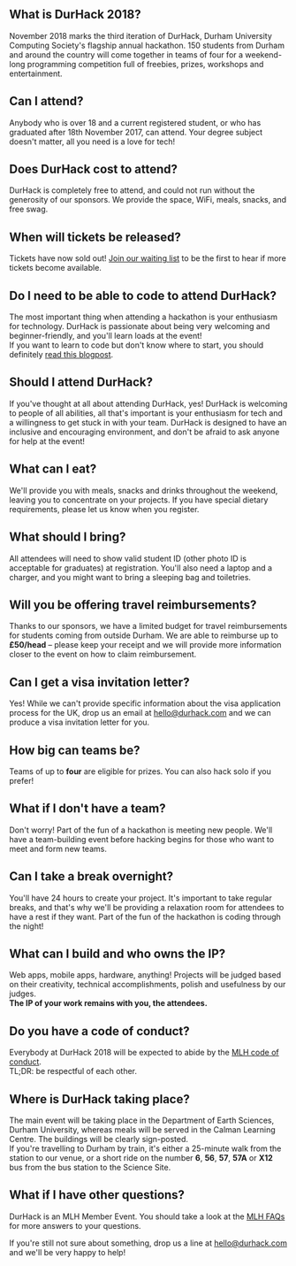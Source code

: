 ## What is DurHack 2018?
November 2018 marks the third iteration of DurHack, Durham University Computing Society's flagship annual hackathon. 150 students from Durham and around the country will come together in teams of four for a weekend-long programming competition full of freebies, prizes, workshops and entertainment.
## Can I attend?
Anybody who is over 18 and a current registered student, or who has graduated after 18th November 2017, can attend. Your degree subject doesn't matter, all you need is a love for tech!
## Does DurHack cost to attend?
DurHack is completely free to attend, and could not run without the generosity of our sponsors. We provide the space, WiFi, meals, snacks, and free swag. 
## When will tickets be released?
Tickets have now sold out! [Join our waiting list](https://ducompsoc.typeform.com/to/EdTnik?waitinglist=Yes) to be the first to hear if more tickets become available.
## Do I need to be able to code to attend DurHack?
The most important thing when attending a hackathon is your enthusiasm for technology. DurHack is passionate about being very welcoming and beginner-friendly, and you'll learn loads at the event!  
If you want to learn to code but don't know where to start, you should definitely [read this blogpost](https://medium.com/on-coding/you-can-already-code-you-just-dont-know-it-yet-862044601a5a).
## Should I attend DurHack?
If you've thought at all about attending DurHack, yes! DurHack is welcoming to people of all abilities, all that's important is your enthusiasm for tech and a willingness to get stuck in with your team. DurHack is designed to have an inclusive and encouraging environment, and don't be afraid to ask anyone for help at the event!
## What can I eat?
We'll provide you with meals, snacks and drinks throughout the weekend, leaving you to concentrate on your projects. If you have special dietary requirements, please let us know when you register.
## What should I bring?
All attendees will need to show valid student ID (other photo ID is acceptable for graduates) at registration. You'll also need a laptop and a charger, and you might want to bring a sleeping bag and toiletries.
## Will you be offering travel reimbursements?
Thanks to our sponsors, we have a limited budget for travel reimbursements for students coming from outside Durham. We are able to reimburse up to **£50/head** – please keep your receipt and we will provide more information closer to the event on how to claim reimbursement.
## Can I get a visa invitation letter?
Yes! While we can't provide specific information about the visa application process for the UK, drop us an email at [hello@durhack.com](mailto:hello@durhack.com) and we can produce a visa invitation letter for you. 
## How big can teams be?
Teams of up to **four** are eligible for prizes. You can also hack solo if you prefer!
## What if I don't have a team?
Don't worry! Part of the fun of a hackathon is meeting new people. We'll have a team-building event before hacking begins for those who want to meet and form new teams.
## Can I take a break overnight?
You'll have 24 hours to create your project. It's important to take regular breaks, and that's why we'll be providing a relaxation room for attendees to have a rest if they want. Part of the fun of the hackathon is coding through the night!
## What can I build and who owns the IP?
Web apps, mobile apps, hardware, anything! Projects will be judged based on their creativity, technical accomplishments, polish and usefulness by our judges.   
**The IP of your work remains with you, the attendees.**
## Do you have a code of conduct?
Everybody at DurHack 2018 will be expected to abide by the [MLH code of conduct](https://static.mlh.io/docs/mlh-code-of-conduct.pdf).  
TL;DR: be respectful of each other.
## Where is DurHack taking place?
The main event will be taking place in the Department of Earth Sciences, Durham University, whereas meals will be served in the Calman Learning Centre. The buildings will be clearly sign-posted.  
If you're travelling to Durham by train, it's either a 25-minute walk from the station to our venue, or a short ride on the number **6**, **56**, **57**, **57A** or **X12** bus from the bus station to the Science Site.
## What if I have other questions?
DurHack is an MLH Member Event. You should take a look at the [MLH FAQs](https://mlh.io/faq) for more answers to your questions.

If you're still not sure about something, drop us a line at [hello@durhack.com](mailto:hello@durhack.com) and we'll be very happy to help!

